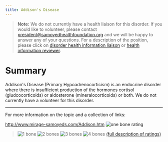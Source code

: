 ```yaml
---
title: Addison's Disease
---
```

> **Note:** We do not currently have a health liaison for this disorder.
> If you would like to volunteer, please contact
> [president@samoyedhealthfoundation.org](mailto:president@samoyedhealthfoundation.org?subject=Questions%20about%20becoming%20a%20Health%20Information%20Liaison%20or%20Reviewer)
> and we will be happy to answer any of your questions.
> For a description of the position, please click on
> [disorder health information liaison](/become-a-health-information-liaison)
> or
> [health information reviewer](/become-a-health-information-reviewer).

# Summary

Addison's Disease (Primary Hypoadrenocorticism) is an endocrine
disorder where there is insufficient production of the hormones cortisol
(gludcocorticoids) or aldosterone (mineralocorticoids) or both. We do
not currently have a volunteer for this disorder. 

- - -

For more information on the topic and a collection of links:

<http://www.mirage-samoyeds.com/Addison.htm>
![one bone rating](/img/1-bone.gif)

> ![1 bone](/img/1-bone.gif)
> ![2 bones](/img/2-bones.gif)
> ![3 bones](/img/3-bones.gif)
> ![4 bones](/img/4-bones.gif)
> [(full description of ratings)](/diseases/ratings-what-do-they-mean)